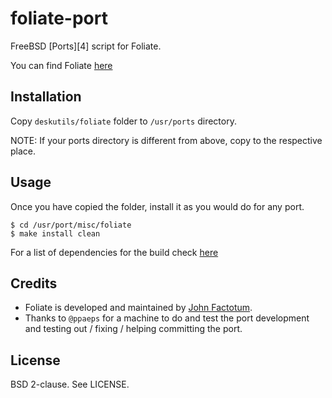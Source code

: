 foliate-port
============

FreeBSD [Ports][4] script for Foliate.

You can find Foliate [here][1]

Installation
------------

Copy `deskutils/foliate` folder to `/usr/ports` directory.

NOTE: If your ports directory is different from above, copy to the respective
place.

Usage
-----

Once you have copied the folder, install it as you would do for any port.

`$ cd /usr/port/misc/foliate`<br>
`$ make install clean`

For a list of dependencies for the build check [here][2]

Credits
-------

* Foliate is developed and maintained by [John Factotum][3].
* Thanks to `@ppaeps` for a machine to do and test the port development and
  testing out / fixing / helping committing the port.

License
-------

BSD 2-clause. See LICENSE.

[1]: https://johnfactotum.github.io/foliate/
[2]: https://github.com/johnfactotum/foliate#installation
[3]: https://github.com/johnfactotum
